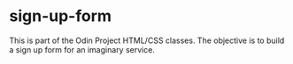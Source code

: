 # sign-up-form
This is part of the Odin Project HTML/CSS classes. The objective is to build a sign up form for an imaginary service.
